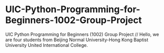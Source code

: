 # UIC-Python-Programming-for-Beginners-1002-Group-Project
UIC Python Programming for Beginners (1002) Group Project
//
Hello, we are four students from Beijing Normal University-Hong Kong Baptist University United International College.
